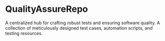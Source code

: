 # QualityAssureRepo
A centralized hub for crafting robust tests and ensuring software quality. A collection of meticulously designed test cases, automation scripts, and testing resources.
